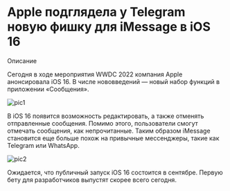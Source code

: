 # Apple подглядела у Telegram новую фишку для iMessage в iOS 16

Описание

Cегодня в ходе мероприятия WWDC 2022 компания Apple анонсировала iOS 16. В числе нововведений — новый набор функций в приложении «Сообщения».

![pic1](https://www.iguides.ru/upload/medialibrary/6f6/ghcixiq6t8xvaqip89jjkav7lyoc2hze.jpeg)

В iOS 16 появится возможность редактировать, а также отменять отправленные сообщения. Помимо этого, пользователи смогут отмечать сообщения, как непрочитанные. Таким образом iMessage становится еще больше похож на привычные мессенджеры, такие как Telegram или WhatsApp.

![pic2](https://www.iguides.ru/upload/medialibrary/571/fjucp5vk7tblmb0dx89h4np04dwuwjkn.jpeg)

Ожидается, что публичный запуск iOS 16 состоится в сентябре. Первую бету для разработчиков выпустят скорее всего сегодня. 